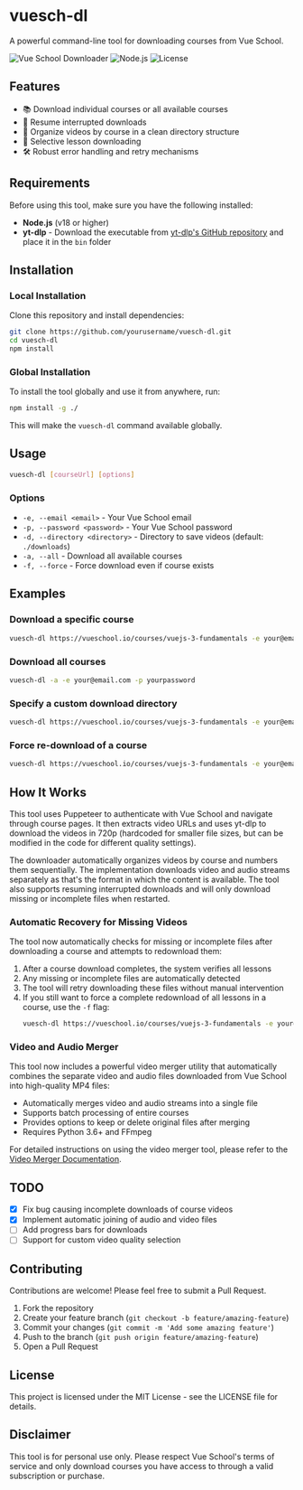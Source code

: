 # vuesch-dl

A powerful command-line tool for downloading courses from Vue School.

![Vue School Downloader](https://img.shields.io/badge/Vue%20School-Downloader-42b883)
![Node.js](https://img.shields.io/badge/Node.js-18%2B-brightgreen)
![License](https://img.shields.io/badge/License-MIT-blue)

## Features

-   📚 Download individual courses or all available courses
-   🔄 Resume interrupted downloads
-   📂 Organize videos by course in a clean directory structure
-   🎯 Selective lesson downloading
-   🛠️ Robust error handling and retry mechanisms

## Requirements

Before using this tool, make sure you have the following installed:

-   **Node.js** (v18 or higher)
-   **yt-dlp** - Download the executable from [yt-dlp's GitHub repository](https://github.com/yt-dlp/yt-dlp/releases) and place it in the `bin` folder

## Installation

### Local Installation

Clone this repository and install dependencies:

```bash
git clone https://github.com/yourusername/vuesch-dl.git
cd vuesch-dl
npm install
```

### Global Installation

To install the tool globally and use it from anywhere, run:

```bash
npm install -g ./
```

This will make the `vuesch-dl` command available globally.

## Usage

```bash
vuesch-dl [courseUrl] [options]
```

### Options

-   `-e, --email <email>` - Your Vue School email
-   `-p, --password <password>` - Your Vue School password
-   `-d, --directory <directory>` - Directory to save videos (default: `./downloads`)
-   `-a, --all` - Download all available courses
-   `-f, --force` - Force download even if course exists

## Examples

### Download a specific course

```bash
vuesch-dl https://vueschool.io/courses/vuejs-3-fundamentals -e your@email.com -p yourpassword
```

### Download all courses

```bash
vuesch-dl -a -e your@email.com -p yourpassword
```

### Specify a custom download directory

```bash
vuesch-dl https://vueschool.io/courses/vuejs-3-fundamentals -e your@email.com -p yourpassword -d ./my-courses
```

### Force re-download of a course

```bash
vuesch-dl https://vueschool.io/courses/vuejs-3-fundamentals -e your@email.com -p yourpassword -f
```

## How It Works

This tool uses Puppeteer to authenticate with Vue School and navigate through course pages. It then extracts video URLs and uses yt-dlp to download the videos in 720p (hardcoded for smaller file sizes, but can be modified in the code for different quality settings).

The downloader automatically organizes videos by course and numbers them sequentially. The implementation downloads video and audio streams separately as that's the format in which the content is available. The tool also supports resuming interrupted downloads and will only download missing or incomplete files when restarted.

### Automatic Recovery for Missing Videos

The tool now automatically checks for missing or incomplete files after downloading a course and attempts to redownload them:

1. After a course download completes, the system verifies all lessons
2. Any missing or incomplete files are automatically detected
3. The tool will retry downloading these files without manual intervention
4. If you still want to force a complete redownload of all lessons in a course, use the `-f` flag:
    ```bash
    vuesch-dl https://vueschool.io/courses/vuejs-3-fundamentals -e your@email.com -p yourpassword -f
    ```

### Video and Audio Merger

This tool now includes a powerful video merger utility that automatically combines the separate video and audio files downloaded from Vue School into high-quality MP4 files:

-   Automatically merges video and audio streams into a single file
-   Supports batch processing of entire courses
-   Provides options to keep or delete original files after merging
-   Requires Python 3.6+ and FFmpeg

For detailed instructions on using the video merger tool, please refer to the [Video Merger Documentation](./README_VIDEO_MERGER.md).

## TODO

-   [x] Fix bug causing incomplete downloads of course videos
-   [x] Implement automatic joining of audio and video files
-   [ ] Add progress bars for downloads
-   [ ] Support for custom video quality selection

## Contributing

Contributions are welcome! Please feel free to submit a Pull Request.

1. Fork the repository
2. Create your feature branch (`git checkout -b feature/amazing-feature`)
3. Commit your changes (`git commit -m 'Add some amazing feature'`)
4. Push to the branch (`git push origin feature/amazing-feature`)
5. Open a Pull Request

## License

This project is licensed under the MIT License - see the LICENSE file for details.

## Disclaimer

This tool is for personal use only. Please respect Vue School's terms of service and only download courses you have access to through a valid subscription or purchase.
